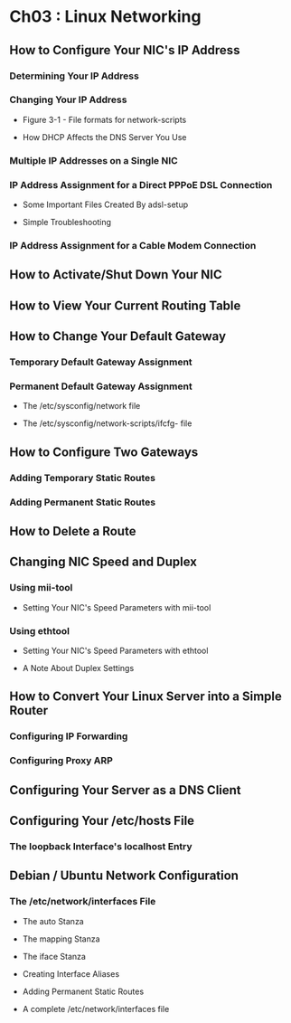 # Ch03 : Linux Networking

## How to Configure Your NIC's IP Address

### Determining Your IP Address

### Changing Your IP Address

+ Figure 3-1 - File formats for network-scripts

+ How DHCP Affects the DNS Server You Use

### Multiple IP Addresses on a Single NIC

### IP Address Assignment for a Direct PPPoE DSL Connection

+ Some Important Files Created By adsl-setup

+ Simple Troubleshooting

### IP Address Assignment for a Cable Modem Connection

## How to Activate/Shut Down Your NIC

## How to View Your Current Routing Table

## How to Change Your Default Gateway

### Temporary Default Gateway Assignment

### Permanent Default Gateway Assignment

+ The /etc/sysconfig/network file

+ The /etc/sysconfig/network-scripts/ifcfg-<interface> file

## How to Configure Two Gateways

### Adding Temporary Static Routes

### Adding Permanent Static Routes

## How to Delete a Route

## Changing NIC Speed and Duplex

### Using mii-tool

+ Setting Your NIC's Speed Parameters with mii-tool

### Using ethtool

+ Setting Your NIC's Speed Parameters with ethtool

+ A Note About Duplex Settings

## How to Convert Your Linux Server into a Simple Router

### Configuring IP Forwarding

### Configuring Proxy ARP

## Configuring Your Server as a DNS Client

## Configuring Your /etc/hosts File

### The loopback Interface's localhost Entry

## Debian / Ubuntu Network Configuration

### The /etc/network/interfaces File

+ The auto Stanza

+ The mapping Stanza

+ The iface Stanza

+ Creating Interface Aliases

+ Adding Permanent Static Routes

+ A complete /etc/network/interfaces file	


